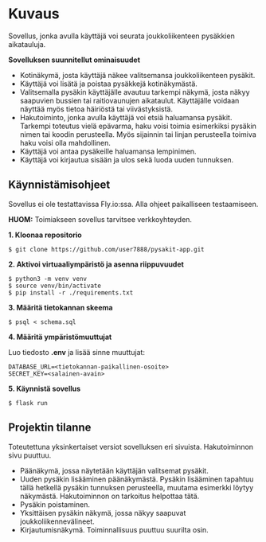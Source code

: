 # **Kuvaus**
Sovellus, jonka avulla käyttäjä voi
seurata joukkoliikenteen
pysäkkien aikatauluja.

**Sovelluksen suunnitellut ominaisuudet**
- Kotinäkymä, josta käyttäjä näkee valitsemansa joukkoliikenteen pysäkit.
- Käyttäjä voi lisätä ja poistaa pysäkkejä kotinäkymästä.
- Valitsemalla pysäkin käyttäjälle avautuu tarkempi näkymä, josta näkyy saapuvien 
  bussien tai raitiovaunujen aikataulut. Käyttäjälle voidaan näyttää myös tietoa 
  häiriöstä tai viivästyksistä.
- Hakutoiminto, jonka avulla käyttäjä voi etsiä haluamansa pysäkit. Tarkempi     toteutus
  vielä epävarma, haku voisi toimia esimerkiksi pysäkin
  nimen tai koodin perusteella. Myös sijainnin tai linjan perusteella toimiva
  haku voisi olla mahdollinen.
- Käyttäjä voi antaa pysäkeille haluamansa lempinimen.
- Käyttäjä voi kirjautua sisään ja ulos sekä
  luoda uuden tunnuksen.

## **Käynnistämisohjeet**

Sovellus ei ole testattavissa Fly.io:ssa. Alla ohjeet paikalliseen
testaamiseen.

**HUOM:** Toimiakseen sovellus tarvitsee verkkoyhteyden.

**1. Kloonaa repositorio**
```
$ git clone https://github.com/user7888/pysakit-app.git
```
**2. Aktivoi virtuaaliympäristö ja asenna riippuvuudet**
```
$ python3 -m venv venv
$ source venv/bin/activate
$ pip install -r ./requirements.txt
```

**3. Määritä tietokannan skeema**
```
$ psql < schema.sql
```
**4. Määritä ympäristömuuttujat**

Luo tiedosto **.env** ja lisää sinne muuttujat:
```
DATABASE_URL=<tietokannan-paikallinen-osoite>
SECRET_KEY=<salainen-avain>
```

**5. Käynnistä sovellus**
```
$ flask run
```

## **Projektin tilanne**

Toteutettuna yksinkertaiset versiot sovelluksen eri sivuista. Hakutoiminnon sivu puuttuu.
- Päänäkymä, jossa näytetään käyttäjän valitsemat pysäkit.
- Uuden pysäkin lisääminen päänäkymästä. Pysäkin lisääminen tapahtuu tällä hetkellä pysäkin tunnuksen perusteella, muutama esimerkki löytyy näkymästä. Hakutoiminnon on tarkoitus helpottaa tätä.
- Pysäkin poistaminen.
- Yksittäisen pysäkin näkymä, jossa näkyy saapuvat joukkoliikennevälineet.
- Kirjautumisnäkymä. Toiminnallisuus puuttuu suurilta osin.



